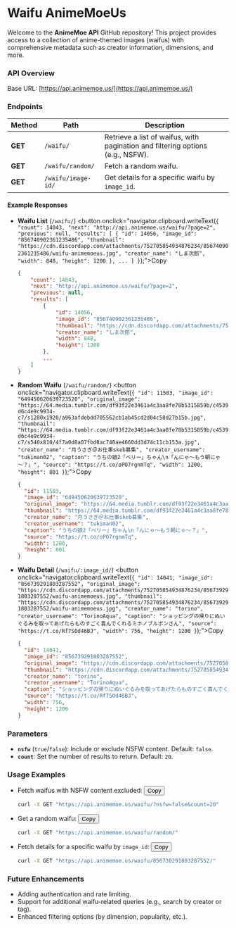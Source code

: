 # Waifu AnimeMoeUs


Welcome to the **AnimeMoe API** GitHub repository! This project provides access to a collection of anime-themed images (waifus) with comprehensive metadata such as creator information, dimensions, and more.

### API Overview

Base URL: [https://api.animemoe.us/](https://api.animemoe.us/)

### Endpoints

| Method | Path | Description |
|--------|------|-------------|
| **GET** | `/waifu/` | Retrieve a list of waifus, with pagination and filtering options (e.g., NSFW). |
| **GET** | `/waifu/random/` | Fetch a random waifu. |
| **GET** | `/waifu/image-id/` | Get details for a specific waifu by `image_id`. |

#### Example Responses

- **Waifu List** (`/waifu/`)
    <button onclick="navigator.clipboard.writeText(`{
        "count": 14043,
        "next": "http://api.animemoe.us/waifu/?page=2",
        "previous": null,
        "results": [
            {
                "id": 14056,
                "image_id": "856740902361235486",
                "thumbnail": "https://cdn.discordapp.com/attachments/752705854934876234/856740902361235486/waifu-animemoeus.jpg",
                "creator_name": "しま次郎",
                "width": 848,
                "height": 1200
            },
            ...
        ]
    }`);">Copy</button>
    ```json
    {
        "count": 14043,
        "next": "http://api.animemoe.us/waifu/?page=2",
        "previous": null,
        "results": [
            {
                "id": 14056,
                "image_id": "856740902361235486",
                "thumbnail": "https://cdn.discordapp.com/attachments/752705854934876234/856740902361235486/waifu-animemoeus.jpg",
                "creator_name": "しま次郎",
                "width": 848,
                "height": 1200
            },
            ...
        ]
    }
    ```

- **Random Waifu** (`/waifu/random/`)
    <button onclick="navigator.clipboard.writeText(`{
      "id": 11583,
      "image_id": "649450620639723520",
      "original_image": "https://64.media.tumblr.com/df93f22e3461a4c3aa8fe78b5315859b/c4539d6c4e9c9934-c7/s1280x1920/a963afdebdd705562cb1ab45cd2d04c58d27b15b.jpg",
      "thumbnail": "https://64.media.tumblr.com/df93f22e3461a4c3aa8fe78b5315859b/c4539d6c4e9c9934-c7/s540x810/4f7a0d0a07fbd8ac748ae4660dd3d74c11cb153a.jpg",
      "creator_name": "月うさぎ＠お仕事skeb募集",
      "creator_username": "tukiman02",
      "caption": "うちの娘2「ベリー」ちゃん\n「んにゃ～もう朝にゃ～？」",
      "source": "https://t.co/oPO7rgnmTq",
      "width": 1200,
      "height": 801
    }`);">Copy</button>
    ```json
    {
      "id": 11583,
      "image_id": "649450620639723520",
      "original_image": "https://64.media.tumblr.com/df93f22e3461a4c3aa8fe78b5315859b/c4539d6c4e9c9934-c7/s1280x1920/a963afdebdd705562cb1ab45cd2d04c58d27b15b.jpg",
      "thumbnail": "https://64.media.tumblr.com/df93f22e3461a4c3aa8fe78b5315859b/c4539d6c4e9c9934-c7/s540x810/4f7a0d0a07fbd8ac748ae4660dd3d74c11cb153a.jpg",
      "creator_name": "月うさぎ＠お仕事skeb募集",
      "creator_username": "tukiman02",
      "caption": "うちの娘2「ベリー」ちゃん\n「んにゃ～もう朝にゃ～？」",
      "source": "https://t.co/oPO7rgnmTq",
      "width": 1200,
      "height": 801
    }
    ```

- **Waifu Detail** (`/waifu/:image_id/`)
    <button onclick="navigator.clipboard.writeText(`{
      "id": 14041,
      "image_id": "856739291803287552",
      "original_image": "https://cdn.discordapp.com/attachments/752705854934876234/856739291803287552/waifu-animemoeus.jpg",
      "thumbnail": "https://cdn.discordapp.com/attachments/752705854934876234/856739291803287552/waifu-animemoeus.jpg",
      "creator_name": "torino",
      "creator_username": "TorinoAqua",
      "caption": "ショッピングの帰りにぬいぐるみを取ってあげたらものすごく喜んでくれるミホノブルボンさん",
      "source": "https://t.co/Rf7SOd46BJ",
      "width": 756,
      "height": 1200
    }`);">Copy</button>
    ```json
    {
      "id": 14041,
      "image_id": "856739291803287552",
      "original_image": "https://cdn.discordapp.com/attachments/752705854934876234/856739291803287552/waifu-animemoeus.jpg",
      "thumbnail": "https://cdn.discordapp.com/attachments/752705854934876234/856739291803287552/waifu-animemoeus.jpg",
      "creator_name": "torino",
      "creator_username": "TorinoAqua",
      "caption": "ショッピングの帰りにぬいぐるみを取ってあげたらものすごく喜んでくれるミホノブルボンさん",
      "source": "https://t.co/Rf7SOd46BJ",
      "width": 756,
      "height": 1200
    }
    ```

### Parameters

- **`nsfw`** (`true`/`false`): Include or exclude NSFW content. Default: `false`.
- **`count`**: Set the number of results to return. Default: `20`.

### Usage Examples

- Fetch waifus with NSFW content excluded:
    <button onclick="navigator.clipboard.writeText(`curl -X GET 'https://api.animemoe.us/waifu/?nsfw=false&count=20'`);">Copy</button>
    ```bash
    curl -X GET "https://api.animemoe.us/waifu/?nsfw=false&count=20"
    ```

- Get a random waifu:
    <button onclick="navigator.clipboard.writeText(`curl -X GET 'https://api.animemoe.us/waifu/random/'`);">Copy</button>
    ```bash
    curl -X GET "https://api.animemoe.us/waifu/random/"
    ```

- Fetch details for a specific waifu by `image_id`:
    <button onclick="navigator.clipboard.writeText(`curl -X GET 'https://api.animemoe.us/waifu/856739291803287552/'`);">Copy</button>
    ```bash
    curl -X GET "https://api.animemoe.us/waifu/856739291803287552/"
    ```

### Future Enhancements

- Adding authentication and rate limiting.
- Support for additional waifu-related queries (e.g., search by creator or tag).
- Enhanced filtering options (by dimension, popularity, etc.).
